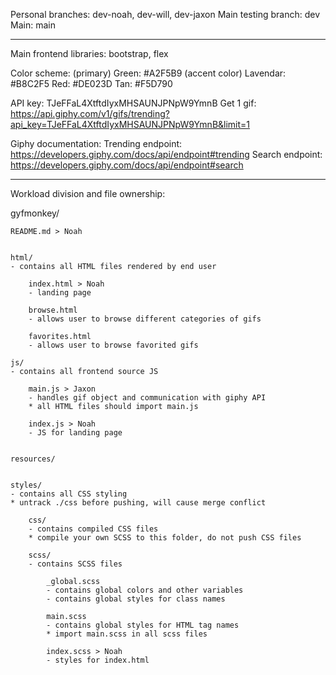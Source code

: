 
Personal branches:		dev-noah, dev-will, dev-jaxon
Main testing branch:	dev
Main:					main

* * * * *

Main frontend libraries:	bootstrap, flex

Color scheme:
	(primary) Green:			#A2F5B9
	(accent color) Lavendar:	#B8C2F5
	Red:						#DE023D
	Tan:						#F5D790

API key:	TJeFFaL4XtftdIyxMHSAUNJPNpW9YmnB
Get 1 gif:	https://api.giphy.com/v1/gifs/trending?api_key=TJeFFaL4XtftdIyxMHSAUNJPNpW9YmnB&limit=1

Giphy documentation:
	Trending endpoint:	https://developers.giphy.com/docs/api/endpoint#trending
	Search endpoint:	https://developers.giphy.com/docs/api/endpoint#search

* * * * *

Workload division and file ownership:

gyfmonkey/

	README.md > Noah


	html/
	- contains all HTML files rendered by end user

		index.html > Noah
		- landing page

		browse.html
		- allows user to browse different categories of gifs

		favorites.html
		- allows user to browse favorited gifs

	js/
	- contains all frontend source JS

		main.js > Jaxon
		- handles gif object and communication with giphy API
		* all HTML files should import main.js

		index.js > Noah
		- JS for landing page


	resources/


	styles/
	- contains all CSS styling
	* untrack ./css before pushing, will cause merge conflict

		css/
		- contains compiled CSS files
		* compile your own SCSS to this folder, do not push CSS files

		scss/
		- contains SCSS files

			_global.scss
			- contains global colors and other variables
			- contains global styles for class names

			main.scss
			- contains global styles for HTML tag names
			* import main.scss in all scss files

			index.scss > Noah
			- styles for index.html
